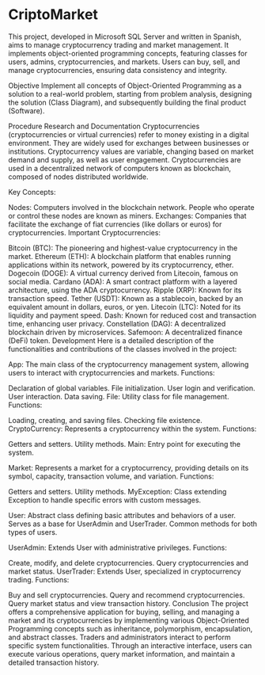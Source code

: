 # CriptoMarket
This project, developed in Microsoft SQL Server and written in Spanish, aims to manage cryptocurrency trading and market management. It implements object-oriented programming concepts, featuring classes for users, admins, cryptocurrencies, and markets. Users can buy, sell, and manage cryptocurrencies, ensuring data consistency and integrity.

Objective
Implement all concepts of Object-Oriented Programming as a solution to a real-world problem, starting from problem analysis, designing the solution (Class Diagram), and subsequently building the final product (Software).

Procedure
Research and Documentation
Cryptocurrencies (cryptocurrencies or virtual currencies) refer to money existing in a digital environment. They are widely used for exchanges between businesses or institutions. Cryptocurrency values are variable, changing based on market demand and supply, as well as user engagement. Cryptocurrencies are used in a decentralized network of computers known as blockchain, composed of nodes distributed worldwide.

Key Concepts:

Nodes: Computers involved in the blockchain network. People who operate or control these nodes are known as miners.
Exchanges: Companies that facilitate the exchange of fiat currencies (like dollars or euros) for cryptocurrencies.
Important Cryptocurrencies:

Bitcoin (BTC): The pioneering and highest-value cryptocurrency in the market.
Ethereum (ETH): A blockchain platform that enables running applications within its network, powered by its cryptocurrency, ether.
Dogecoin (DOGE): A virtual currency derived from Litecoin, famous on social media.
Cardano (ADA): A smart contract platform with a layered architecture, using the ADA cryptocurrency.
Ripple (XRP): Known for its transaction speed.
Tether (USDT): Known as a stablecoin, backed by an equivalent amount in dollars, euros, or yen.
Litecoin (LTC): Noted for its liquidity and payment speed.
Dash: Known for reduced cost and transaction time, enhancing user privacy.
Constellation (DAG): A decentralized blockchain driven by microservices.
Safemoon: A decentralized finance (DeFi) token.
Development
Here is a detailed description of the functionalities and contributions of the classes involved in the project:

App:
The main class of the cryptocurrency management system, allowing users to interact with cryptocurrencies and markets. Functions:

Declaration of global variables.
File initialization.
User login and verification.
User interaction.
Data saving.
File:
Utility class for file management. Functions:

Loading, creating, and saving files.
Checking file existence.
CryptoCurrency:
Represents a cryptocurrency within the system. Functions:

Getters and setters.
Utility methods.
Main:
Entry point for executing the system.

Market:
Represents a market for a cryptocurrency, providing details on its symbol, capacity, transaction volume, and variation. Functions:

Getters and setters.
Utility methods.
MyException:
Class extending Exception to handle specific errors with custom messages.

User:
Abstract class defining basic attributes and behaviors of a user. Serves as a base for UserAdmin and UserTrader. Common methods for both types of users.

UserAdmin:
Extends User with administrative privileges. Functions:

Create, modify, and delete cryptocurrencies.
Query cryptocurrencies and market status.
UserTrader:
Extends User, specialized in cryptocurrency trading. Functions:

Buy and sell cryptocurrencies.
Query and recommend cryptocurrencies.
Query market status and view transaction history.
Conclusion
The project offers a comprehensive application for buying, selling, and managing a market and its cryptocurrencies by implementing various Object-Oriented Programming concepts such as inheritance, polymorphism, encapsulation, and abstract classes. Traders and administrators interact to perform specific system functionalities. Through an interactive interface, users can execute various operations, query market information, and maintain a detailed transaction history.
